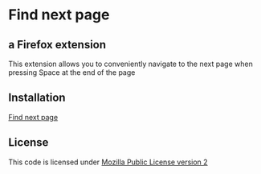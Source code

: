 # Find next page

## a Firefox extension

This extension allows you to conveniently navigate to the next page when pressing Space at the end of the page

## Installation 

[Find next page](https://addons.mozilla.org/de/firefox/addon/find-next-page/)

## License 

This code is licensed under [Mozilla Public License version 2](https://www.mozilla.org/en-US/MPL/2.0/)
